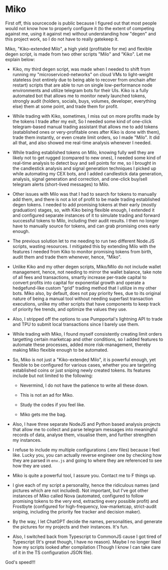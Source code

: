 # Miko

First off, this sourcecode is public because I figured out that most people would not know how to properly configure it (to the extent of competing against me, using it against me) without understanding how "degen" and this project work, so I do not have to really gatekeep it.

Miko, "Kiko-extended Milo", a high yield (profitable for me) and flexible degen script, is made from two other scripts "Milo" and "Kiko". Let me explain below:

- Kiko, my third degen script, was made when I needed to shift from running my "microserviced-networks" on cloud VMs to light-weight stateless (not entirely due to being able to recover from onchain after restart) scripts that are able to run on single low-performance node environments and utilize telegram bots for their UIs. Kiko is a fully automated bot that allows me to monitor newly launched tokens, strongly audit (holders, socials, buys, volumes, developer, everything else) them at some point, and trade them for profit. 

- While trading with Kiko, sometimes, I miss out on more profits made by the tokens I trade after my exit, So I needed some kind of one-click telegram-based manual trading assistant that allows me to add tokens (eatablished ones or very-profitable ones after Kiko is done with them), trade them instantly, or even create limit orders, so I made "Milo". It did all that, and also showed me real-time analysis whenever I needed.

- While trading established tokens on Milo, knowing fully well they are likely not to get rugged (compared to new ones), I needed some kind of real-time analysis to detect buy and sell points for me, so I brought in the candlestick analysis and signal generation techniques I picked up while automating my CEX bots, and I added candlestick data generation, analysis, signal generation and correction, and one-click buy/sell telegram alerts (short-lived messages) to Milo.

- Other issues with Milo was that I had to search for tokens to manually add them, and there is not a lot of profit to be made trading established degen tokens. I needed to add promising tokens at their early (mostly graduation) stages, so, with Kiko being flexible enough, I extended it and configured separate instances of it to simulate trading and forward successful tokens to Milo, including their audit results. I then no longer have to manually source for tokens, and can grab promising ones early enough.

- The previous solution let to me needing to run two different Node.JS scripts, wasting resources. I mitigated this by extending Milo with the features I needed from Kiko to monitor promising tokens from birth, audit them and trade them whenever, hence, "Miko".

- Unlike Kiko and my other degen scripts, Miko/Milo do not include wallet management, hence, not needing to mirror the wallet balance, take note of all fees and transactions, smartly increase per-trade capital to convert profits into capital for exponential growth and operate a hedgefund-like custom "grid" trading method that I utilize in my other bots. Miko also, by default, does not pay priority fees, due to its original nature of being a manual tool without needing superfast transaction executions, unlike my other scripts that have components to keep track of priority fee trends, and optimize the values they use.

- Also, I stripped off the options to use Pumpportal's lightning API to trade and TPU to submit local transactions since I barely use them.

- While trading with Miko, I found myself consistently creating limit orders targetting certain marketcap and other conditions, so I added features to automate these processes, added more risk-management, thereby making Miko flexible enough to be automated.

- So, Miko is not just a "Kiko-extended Milo", it is powerful enough, yet flexible to be configured for various cases, whether you are targeting established coins or just sniping newly created tokens. Its features include but not limited to the following:

    - Nevermind, I do not have the patience to write all these down.

    - This is not an ad for Miko.

    - Study the codes if you feel like.

    - Miko gets me the bag.

- Also, I have three separate NodeJS and Python based analysis projects that allow me to collect and parse telegram messages into meaningful records of data, analyse them, visualise them, and further strengthen my instances.

- I refuse to include my multiple configurations (.env files) because I feel like. Lucky you, you can actually reverse engineer one by checking how they are parsed in `env.js` and going to where they are referenced to see how they are used.

- Miko is quite a powerful tool, I assure you. Contact me to F things up.

- I give each of my script a personality, hence the ridiculous names (and pictures which are not included). Not important, but I've got other instances of Miko called Nova (automated, configured to follow promising tokens to the very end, extracting every possible profit) and Frostbyte (configured for high-frequency, low-marketcap, strict-audit sniping, including the priority fee tracker and decision maker).

- By the way, I let ChatGPT decide the names, personalities, and generate the pictures for my projects and their instances. It's fun.

- Also, I switched back from Typescript to CommonJS cause I got tired of Typescript (It's great though, I have no reason). Maybe I no longer liked how my scripts looked after compilation (Though I know I can take care of it in the TS configuration JSON file).

God's speed!!!
